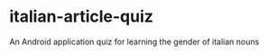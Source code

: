 italian-article-quiz
====================

An Android application quiz for learning the gender of italian nouns